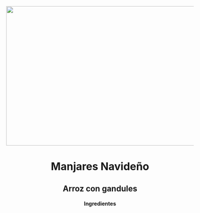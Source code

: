<div align="center">

<img src="https://www.comedera.com/wp-content/uploads/2021/02/arroz-con-gandules-1.jpg" width="520" height="374"/>


# Manjares Navideño
## Arroz con gandules
#### Ingredientes 
